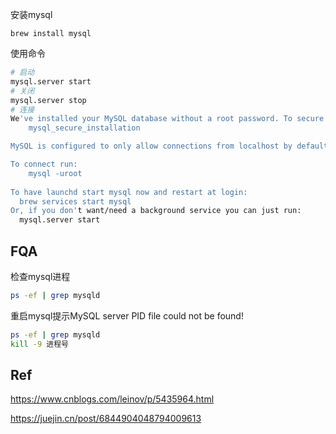 安装mysql

```
brew install mysql
```

使用命令

```bash
# 启动
mysql.server start
# 关闭
mysql.server stop
# 连接
We've installed your MySQL database without a root password. To secure it run:
    mysql_secure_installation

MySQL is configured to only allow connections from localhost by default

To connect run:
    mysql -uroot
    
To have launchd start mysql now and restart at login:
  brew services start mysql
Or, if you don't want/need a background service you can just run:
  mysql.server start
```

## FQA

检查mysql进程

```bash
ps -ef | grep mysqld
```

重启mysql提示MySQL server PID file could not be found!

```bash
ps -ef | grep mysqld
kill -9 进程号
```



## Ref

https://www.cnblogs.com/leinov/p/5435964.html

https://juejin.cn/post/6844904048794009613



